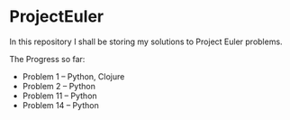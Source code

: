 # ProjectEuler

In this repository I shall be storing my solutions to Project Euler problems.

The Progress so far:

- Problem 1 – Python, Clojure
- Problem 2 – Python
- Problem 11 – Python
- Problem 14 – Python
